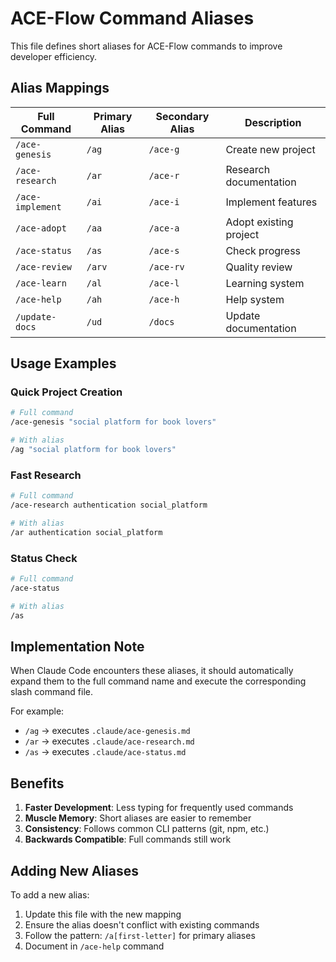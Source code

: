 # ACE-Flow Command Aliases

This file defines short aliases for ACE-Flow commands to improve developer efficiency.

## Alias Mappings

| Full Command | Primary Alias | Secondary Alias | Description |
|--------------|---------------|-----------------|-------------|
| `/ace-genesis` | `/ag` | `/ace-g` | Create new project |
| `/ace-research` | `/ar` | `/ace-r` | Research documentation |
| `/ace-implement` | `/ai` | `/ace-i` | Implement features |
| `/ace-adopt` | `/aa` | `/ace-a` | Adopt existing project |
| `/ace-status` | `/as` | `/ace-s` | Check progress |
| `/ace-review` | `/arv` | `/ace-rv` | Quality review |
| `/ace-learn` | `/al` | `/ace-l` | Learning system |
| `/ace-help` | `/ah` | `/ace-h` | Help system |
| `/update-docs` | `/ud` | `/docs` | Update documentation |

## Usage Examples

### Quick Project Creation
```bash
# Full command
/ace-genesis "social platform for book lovers"

# With alias
/ag "social platform for book lovers"
```

### Fast Research
```bash
# Full command
/ace-research authentication social_platform

# With alias
/ar authentication social_platform
```

### Status Check
```bash
# Full command
/ace-status

# With alias
/as
```

## Implementation Note

When Claude Code encounters these aliases, it should automatically expand them to the full command name and execute the corresponding slash command file.

For example:
- `/ag` → executes `.claude/ace-genesis.md`
- `/ar` → executes `.claude/ace-research.md`
- `/as` → executes `.claude/ace-status.md`

## Benefits

1. **Faster Development**: Less typing for frequently used commands
2. **Muscle Memory**: Short aliases are easier to remember
3. **Consistency**: Follows common CLI patterns (git, npm, etc.)
4. **Backwards Compatible**: Full commands still work

## Adding New Aliases

To add a new alias:
1. Update this file with the new mapping
2. Ensure the alias doesn't conflict with existing commands
3. Follow the pattern: `/a[first-letter]` for primary aliases
4. Document in `/ace-help` command
